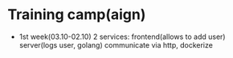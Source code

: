 # Training camp(aign)

 - 1st week(03.10-02.10) 
   2 services: frontend(allows to add user) server(logs user, golang) communicate via http, dockerize
